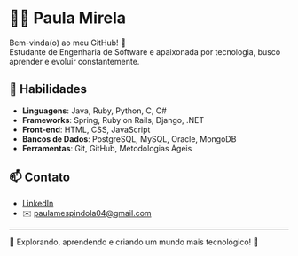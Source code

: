 # 👩‍💻 Paula Mirela  

Bem-vinda(o) ao meu GitHub! 🌟  
Estudante de Engenharia de Software e apaixonada por tecnologia, busco aprender e evoluir constantemente.  

## 🚀 Habilidades  

- **Linguagens**: Java,  Ruby, Python, C, C#
- **Frameworks**: Spring, Ruby on Rails, Django, .NET 
- **Front-end**: HTML, CSS, JavaScript  
- **Bancos de Dados**: PostgreSQL, MySQL, Oracle, MongoDB
- **Ferramentas**: Git, GitHub, Metodologias Ágeis  

## 📫 Contato  

- [LinkedIn]([https://linkedin.com/in/seu-perfil](https://www.linkedin.com/in/paulamespindolaa/))  
- ✉️ paulamespindola04@gmail.com  

---

🌟 Explorando, aprendendo e criando um mundo mais tecnológico! 🚀

